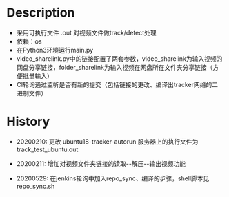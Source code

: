 Description
====
- 采用可执行文件 .out 对视频文件做track/detect处理
- 依赖：os
- 在Python3环境运行main.py
- video_sharelink.py中的链接配置了两套参数，video_sharelink为输入视频的网盘分享链接，folder_sharelink为输入视频在网盘所在文件夹分享链接（方便批量输入）
- CI轮询通过监听是否有新的提交（包括链接的更改、编译出tracker网络的二进制文件）

History
====
- 20200210:
更改 ubuntu18-tracker-autorun 服务器上的执行文件为track_test_ubuntu.out

- 20200211:
增加对视频文件夹链接的读取--解压--输出视频功能

- 20200529:
在jenkins轮询中加入repo_sync、编译的步骤，shell脚本见repo_sync.sh